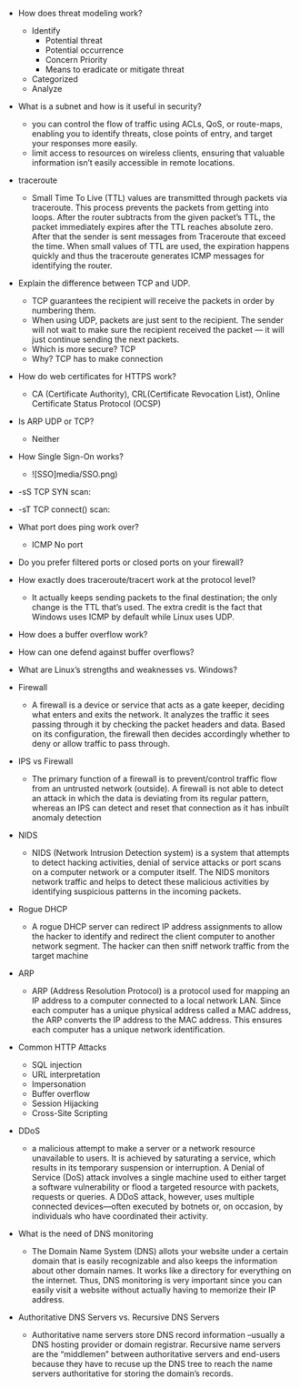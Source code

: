 * How does threat modeling work? 
  * Identify 
    * Potential threat 
    * Potential occurrence 
    * Concern Priority 
    * Means to eradicate or mitigate threat 
  * Categorized 
  * Analyze 
* What is a subnet and how is it useful in security? 
  * you can control the flow of traffic using ACLs, QoS, or route-maps, enabling you to identify threats, close points of entry, and target your responses more easily. 
  * limit access to resources on wireless clients, ensuring that valuable information isn’t easily accessible in remote locations. 
* traceroute 
  * Small Time To Live (TTL) values are transmitted through packets via traceroute. This process prevents the packets from getting into loops. After the router subtracts from the given packet’s TTL, the packet immediately expires after the TTL reaches absolute zero. After that the sender is sent messages from Traceroute that exceed the time. When small values of TTL are used, the expiration happens quickly and thus the traceroute generates ICMP messages for identifying the router. 
* Explain the difference between TCP and UDP. 
  * TCP guarantees the recipient will receive the packets in order by numbering them. 
  * When using UDP, packets are just sent to the recipient. The sender will not wait to make sure the recipient received the packet — it will just continue sending the next packets. 
  * Which is more secure? TCP 
  * Why? TCP has to make connection 
* How do web certificates for HTTPS work? 
  * CA (Certificate Authority), CRL(Certificate Revocation List), Online Certificate Status Protocol (OCSP) 
* Is ARP UDP or TCP? 
  * Neither 
* How Single Sign-On works? 
  * ![SSO]media/SSO.png)
* -sS TCP SYN scan: 
* -sT TCP connect() scan: 

* What port does ping work over? 
  * ICMP No port 
* Do you prefer filtered ports or closed ports on your firewall? 
* How exactly does traceroute/tracert work at the protocol level? 
  * It actually keeps sending packets to the final destination; the only change is the TTL that’s used. The extra credit is the fact that Windows uses ICMP by default while Linux uses UDP. 
* How does a buffer overflow work? 
* How can one defend against buffer overflows? 
* What are Linux’s strengths and weaknesses vs. Windows? 
* Firewall 
  * A firewall is a device or service that acts as a gate keeper, deciding what enters and exits the network. It analyzes the traffic it sees passing through it by checking the packet headers and data. Based on its configuration, the firewall then decides accordingly whether to deny or allow traffic to pass through. 
* IPS vs Firewall 
  * The primary function of a firewall is to prevent/control traffic flow from an untrusted network (outside). A firewall is not able to detect an attack in which the data is deviating from its regular pattern, whereas an IPS can detect and reset that connection as it has inbuilt anomaly detection 
* NIDS 
  * NIDS (Network Intrusion Detection system) is a system that attempts to detect hacking activities, denial of service attacks or port scans on a computer network or a computer itself. The NIDS monitors network traffic and helps to detect these malicious activities by identifying suspicious patterns in the incoming packets. 
* Rogue DHCP  
  * A rogue DHCP server can redirect IP address assignments to allow the hacker to identify and redirect the client computer to another network segment. The hacker can then sniff network traffic from the target machine 
* ARP 
  * ARP (Address Resolution Protocol) is a protocol used for mapping an IP address to a computer connected to a local network LAN. Since each computer has a unique physical address called a MAC address, the ARP converts the IP address to the MAC address. This ensures each computer has a unique network identification. 
* Common HTTP Attacks 
  * SQL injection 
  * URL interpretation 
  * Impersonation 
  * Buffer overflow 
  * Session Hijacking 
  * Cross-Site Scripting 
* DDoS  
  * a malicious attempt to make a server or a network resource unavailable to users. It is achieved by saturating a service, which results in its temporary suspension or interruption. A Denial of Service (DoS) attack involves a single machine used to either target a software vulnerability or flood a targeted resource with packets, requests or queries. A DDoS attack, however, uses multiple connected devices—often executed by botnets or, on occasion, by individuals who have coordinated their activity. 
* What is the need of DNS monitoring 
  * The Domain Name System (DNS) allots your website under a certain domain that is easily recognizable and also keeps the information about other domain names. It works like a directory for everything on the internet. Thus, DNS monitoring is very important since you can easily visit a website without actually having to memorize their IP address. 
* Authoritative DNS Servers vs. Recursive DNS Servers 
  * Authoritative name servers store DNS record information –usually a DNS hosting provider or domain registrar. Recursive name servers are the “middlemen” between authoritative servers and end-users because they have to recuse up the DNS tree to reach the name servers authoritative for storing the domain’s records. 